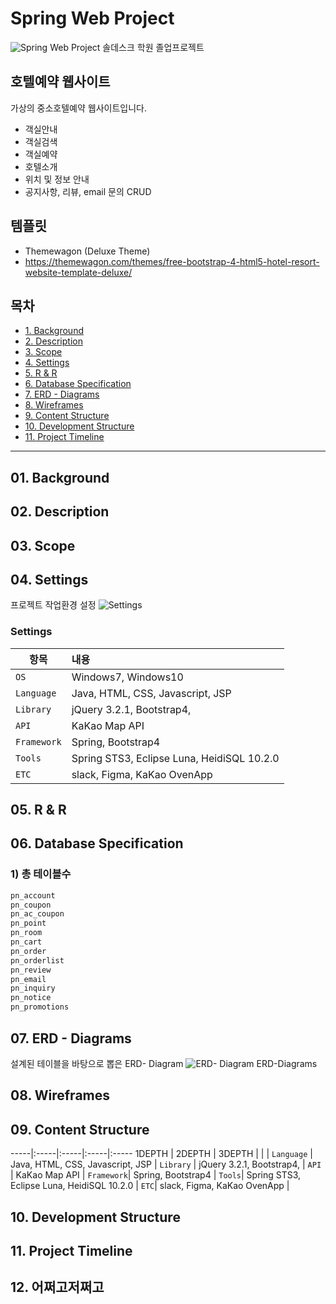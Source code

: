 # Spring Web Project
![Spring Web Project](https://github.com/khe0124/PineTree_Hotel/blob/master/ppt/main.JPG?raw=true)
솔데스크 학원 졸업프로젝트

## 호텔예약 웹사이트
가상의 중소호텔예약 웹사이트입니다.
- 객실안내
- 객실검색
- 객실예약
- 호텔소개
- 위치 및 정보 안내
- 공지사항, 리뷰, email 문의 CRUD

## 템플릿
- Themewagon (Deluxe Theme)
- https://themewagon.com/themes/free-bootstrap-4-html5-hotel-resort-website-template-deluxe/


## 목차
- <a href="#01-background">1. Background</a>
- <a href="#02-description">2. Description</a>
- <a href="#03-scope">3. Scope</a>
- <a href="#04-settings">4. Settings</a>
- <a href="#05-r--r">5. R & R</a>
- <a href="#06-database-specification">6. Database Specification</a>
- <a href="#07-erd---diagrams">7. ERD - Diagrams</a>
- <a href="#08-wireframes">8. Wireframes</a>
- <a href="#09-content-structure">9. Content Structure</a>
- <a href="#10-development-structure">10. Development Structure</a>
- <a href="#11-project-timeline">11. Project Timeline</a>

<hr>

## 01. Background
## 02. Description
## 03. Scope
## 04. Settings
프로젝트 작업환경 설정
![Settings](https://github.com/khe0124/PineTree_Hotel/blob/master/ppt/settings.JPG?raw=true)

### Settings
항목 | 내용
---|:---
`OS` | Windows7, Windows10 | 
`Language` | Java, HTML, CSS, Javascript, JSP |
`Library` | jQuery 3.2.1, Bootstrap4,  |
`API` | KaKao Map API |
`Framework`| Spring, Bootstrap4 |
`Tools`| Spring STS3, Eclipse Luna, HeidiSQL 10.2.0 |
`ETC`| slack, Figma, KaKao OvenApp |

## 05. R & R
## 06. Database Specification
### 1) 총 테이블수
```sql
pn_account
pn_coupon
pn_ac_coupon
pn_point
pn_room
pn_cart
pn_order
pn_orderlist
pn_review
pn_email
pn_inquiry
pn_notice
pn_promotions
```
## 07. ERD - Diagrams
설계된 테이블을 바탕으로 뽑은 ERD- Diagram
![ERD- Diagram](https://github.com/khe0124/PineTree_Hotel/blob/master/ppt/erd.JPG?raw=true)
ERD-Diagrams
## 08. Wireframes

## 09. Content Structure
-----|:-----|:-----|:-----|:-----
1DEPTH | 2DEPTH | 3DEPTH | | |
`Language` | Java, HTML, CSS, Javascript, JSP |
`Library` | jQuery 3.2.1, Bootstrap4,  |
`API` | KaKao Map API |
`Framework`| Spring, Bootstrap4 |
`Tools`| Spring STS3, Eclipse Luna, HeidiSQL 10.2.0 |
`ETC`| slack, Figma, KaKao OvenApp |
## 10. Development Structure
## 11. Project Timeline
## 12. 어쩌고저쩌고
 <br>
